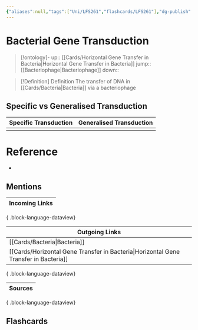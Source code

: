 ```yaml
---
{"aliases":null,"tags":["Uni/LFS261","flashcards/LFS261"],"dg-publish":true,"permalink":"/cards/bacterial-gene-transduction/","dgPassFrontmatter":true}
---
```


# Bacterial Gene Transduction

> [!ontology]-
> up:: [[Cards/Horizontal Gene Transfer in Bacteria\|Horizontal Gene Transfer in Bacteria]]
> jump:: [[Bacteriophage\|Bacteriophage]]
> down:: 

> [!Definition] Definition
> The transfer of DNA in [[Cards/Bacteria\|Bacteria]] via a bacteriophage

## Specific vs Generalised Transduction

| **Specific Transduction** | **Generalised Transduction** |
| ------------------------- | ---------------------------- |
|                           |                              |


# Reference
- 

## Mentions

| Incoming Links |
| -------------- |

{ .block-language-dataview}

| Outgoing Links                                                                          |
| --------------------------------------------------------------------------------------- |
| [[Cards/Bacteria\|Bacteria]]                                                         |
| [[Cards/Horizontal Gene Transfer in Bacteria\|Horizontal Gene Transfer in Bacteria]] |

{ .block-language-dataview}

| Sources |
| ------- |

{ .block-language-dataview}

## Flashcards 

